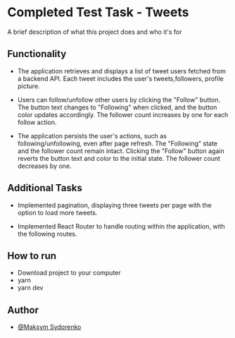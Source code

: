 
# Completed Test Task - Tweets

A brief description of what this project does and who it's for


## Functionality

- The application retrieves and displays a list of tweet users fetched from a backend API. Each tweet includes the user's tweets,followers, profile picture.


- Users can follow/unfollow other users by clicking the "Follow" button. The button text changes to "Following" when clicked, and the button color updates accordingly. The follower count increases by one for each follow action.


- The application persists the user's actions, such as following/unfollowing, even after page refresh. The "Following" state and the follower count remain intact. Clicking the "Follow" button again reverts the button text and color to the initial state. The follower count decreases by one.


## Additional Tasks

- Implemented pagination, displaying three tweets per page with the option to load more tweets.


- Implemented React Router to handle routing within the application, with the following routes.

## How to run

- Download project to your computer
- yarn
- yarn dev



## Author

- [@Maksym Sydorenko](https://github.com/kenobiwins)

